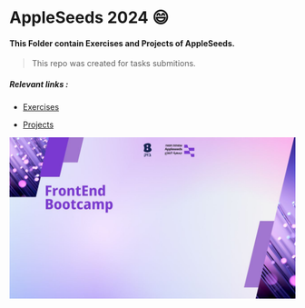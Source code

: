 # AppleSeeds 2024 :smile:

#### This Folder contain Exercises and Projects of AppleSeeds.
> This repo was created for tasks submitions.

##### Relevant links : 
- [Exercises](https://github.com/DanielYehezkely/AppleSeeds_2024/tree/main/Exercises) 

- [Projects]()


![appleseeds](/FrontEnd.jpg)

